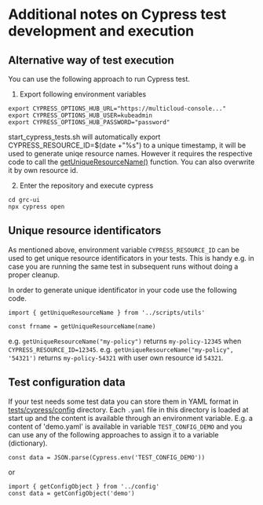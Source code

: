 # Additional notes on Cypress test development and execution

## Alternative way of test execution
You can use the following approach to run Cypress test.

1. Export following environment variables
```
export CYPRESS_OPTIONS_HUB_URL="https://multicloud-console..."
export CYPRESS_OPTIONS_HUB_USER=kubeadmin
export CYPRESS_OPTIONS_HUB_PASSWORD="password"
```

start_cypress_tests.sh will automatically export CYPRESS_RESOURCE_ID=$(date +"%s") to a unique timestamp, it will be used to generate uniqe resource names. However it requires the respective code to call the [getUniqueResourceName()](https://github.com/open-cluster-management/grc-ui/blob/master/tests/cypress/scripts/utils.js#L10) function. You can also overwrite it by own resource id.

2. Enter the repository and execute cypress
```
cd grc-ui
npx cypress open
```

## Unique resource identificators
As mentioned above, environment variable `CYPRESS_RESOURCE_ID` can be used to get unique resource identificators in your tests. This is handy e.g. in case you are running the same test in subsequent runs without doing a proper cleanup.

In order to generate unique identificator in your code use the following code.
```
import { getUniqueResourceName } from '../scripts/utils'

const frname = getUniqueResourceName(name)
```
e.g. `getUniqueResourceName("my-policy")` returns `my-policy-12345` when `CYPRESS_RESOURCE_ID=12345`.
e.g. `getUniqueResourceName("my-policy", '54321')` returns `my-policy-54321` with user own resource id  `54321`.

## Test configuration data
If your test needs some test data you can store them in YAML format in [tests/cypress/config](https://github.com/open-cluster-management/grc-ui/tree/master/tests/cypress/config) directory. Each `.yaml` file in this directory is loaded at start up and the content is available through an environment variable.
E.g. a content of 'demo.yaml' is available in variable `TEST_CONFIG_DEMO` and you can use any of the following approaches to assign it to a variable (dictionary).

```
const data = JSON.parse(Cypress.env('TEST_CONFIG_DEMO'))
```
or
```
import { getConfigObject } from '../config'
const data = getConfigObject('demo')
```
